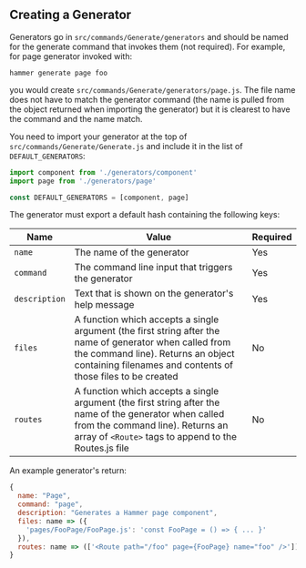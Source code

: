 ## Creating a Generator

Generators go in `src/commands/Generate/generators` and should be named for the generate command that invokes them (not required). For example, for page generator invoked with:

    hammer generate page foo

you would create `src/commands/Generate/generators/page.js`. The file name does not have to match the generator command (the name is pulled from the object returned when importing the generator) but it is clearest to have the command and the name match.

You need to import your generator at the top of `src/commands/Generate/Generate.js` and include it in the list of `DEFAULT_GENERATORS`:

```javascript
import component from './generators/component'
import page from './generators/page'

const DEFAULT_GENERATORS = [component, page]
```

The generator must export a default hash containing the following keys:

| Name          | Value                                                                                                                                                                                                         | Required |
| ------------- | ------------------------------------------------------------------------------------------------------------------------------------------------------------------------------------------------------------- | -------- |
| `name`        | The name of the generator                                                                                                                                                                                     | Yes      |
| `command`     | The command line input that triggers the generator                                                                                                                                                            | Yes      |
| `description` | Text that is shown on the generator's help message                                                                                                                                                            | Yes      |
| `files`       | A function which accepts a single argument (the first string after the name of generator when called from the command line). Returns an object containing filenames and contents of those files to be created | No       |
| `routes`      | A function which accepts a single argument (the first string after the name of the generator when called from the command line). Returns an array of `<Route>` tags to append to the Routes.js file           | No       |

An example generator's return:

```javascript
{
  name: "Page",
  command: "page",
  description: "Generates a Hammer page component",
  files: name => ({
    'pages/FooPage/FooPage.js': 'const FooPage = () => { ... }'
  }),
  routes: name => (['<Route path="/foo" page={FooPage} name="foo" />'])
}
```
